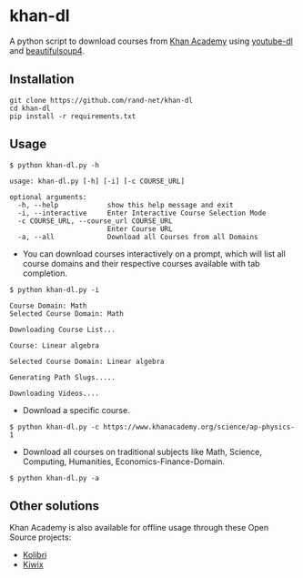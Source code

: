 # khan-dl

A python script to download courses from  [Khan Academy](https://www.khanacademy.org) using [youtube-dl](https://github.com/ytdl-org/youtube-dl) and [beautifulsoup4](https://pypi.org/project/beautifulsoup4/).

## Installation

```
git clone https://github.com/rand-net/khan-dl
cd khan-dl
pip install -r requirements.txt
```

## Usage

```
$ python khan-dl.py -h

usage: khan-dl.py [-h] [-i] [-c COURSE_URL]

optional arguments:
  -h, --help            show this help message and exit
  -i, --interactive     Enter Interactive Course Selection Mode
  -c COURSE_URL, --course_url COURSE_URL
                        Enter Course URL
  -a, --all             Download all Courses from all Domains
```

* You can download courses interactively on a prompt, which will list all course
    domains and their respective courses available with tab completion.

```
$ python khan-dl.py -i

Course Domain: Math
Selected Course Domain: Math

Downloading Course List...

Course: Linear algebra

Selected Course Domain: Linear algebra

Generating Path Slugs.....

Downloading Videos....

```

* Download a specific course.

```
$ python khan-dl.py -c https://www.khanacademy.org/science/ap-physics-1

```

* Download all courses on traditional subjects like Math, Science, Computing, Humanities, Economics-Finance-Domain.

```
$ python khan-dl.py -a

```


## Other solutions

Khan Academy is also available for offline usage through these Open Source projects:

* [Kolibri](https://learningequality.org/kolibri/)
* [Kiwix](https://www.kiwix.org/)
